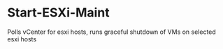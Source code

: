 # Start-ESXi-Maint
Polls vCenter for esxi hosts, runs graceful shutdown of VMs on selected esxi hosts
